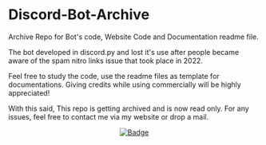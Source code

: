# Discord-Bot-Archive
Archive Repo for Bot's code, Website Code and Documentation readme file.

The bot developed in discord.py and lost it's use after people became aware of the spam nitro links issue that took place in 2022.

Feel free to study the code, use the readme files as template for documentations. Giving credits while using commercially will be highly appreciated!

With this said, This repo is getting archived and is now read only. For any issues, feel free to contact me via my website or drop a mail.

<div align="center"><a href="https://github.com/ItzzNeo13"><img src="https://img.shields.io/badge/GitHub-Neo's%20Archive-black?style=for-the-badge&logo=github" alt="Badge"></a></div>
